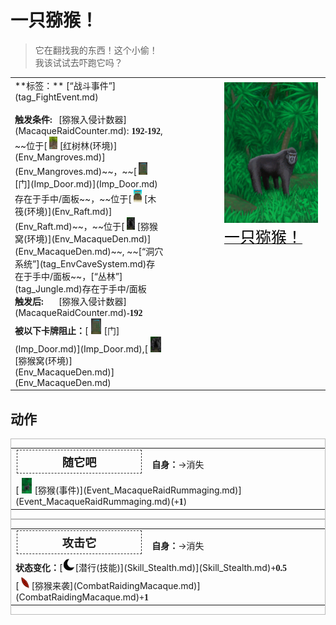 # 一只猕猴！  
> 它在翻找我的东西！这个小偷！<br>我该试试去吓跑它吗？  
  
<table class="table table-bordered" data-toggle="table"  data-show-header="false"><thead style="display:none"><tr ><th  style="width:50%;text-align:left;vertical-align:top;"  >title</th><th  style="width:50%;text-align:left;vertical-align:top;"  ></th></tr></thead><tr ><td  style="width:50%;text-align:left;vertical-align:top;"  >**标签：**	[“战斗事件”](tag_FightEvent.md)<br><br><div style="display: inline-block;width:70px; "><b>触发条件: </b></div>[猕猴入侵计数器](MacaqueRaidCounter.md): <span style="font-family:ui-monospace"><b>192-192</b></span>, ~~位于[<div style="width:20px;display:inline-block;text-align:center"><img decoding="async" src="Sprite/Mangroves.png" href="a.md" style="max-width:20px;max-height:20px;"></div>[红树林(环境)](Env_Mangroves.md)](Env_Mangroves.md)~~，~~[<div style="width:20px;display:inline-block;text-align:center"><img decoding="async" src="Sprite/Door.png" href="a.md" style="max-width:20px;max-height:20px;"></div>[门](Imp_Door.md)](Imp_Door.md)存在于手中/面板~~，~~位于[<div style="width:20px;display:inline-block;text-align:center"><img decoding="async" src="Sprite/Raft.png" href="a.md" style="max-width:20px;max-height:20px;"></div>[木筏(环境)](Env_Raft.md)](Env_Raft.md)~~，~~位于[<div style="width:20px;display:inline-block;text-align:center"><img decoding="async" src="Sprite/MacaqueDen.png" href="a.md" style="max-width:20px;max-height:20px;"></div>[猕猴窝(环境)](Env_MacaqueDen.md)](Env_MacaqueDen.md)~~, ~~[“洞穴系统”](tag_EnvCaveSystem.md)存在于手中/面板~~，[“丛林”](tag_Jungle.md)存在于手中/面板<br><div style="display: inline-block;width:70px; "><b>触发后: </b></div>[猕猴入侵计数器](MacaqueRaidCounter.md)<span style="font-family:ui-monospace"><b>-192</b></span><br><b>被以下卡牌阻止：</b>[<div style="width:25px;display:inline-block;text-align:center"><img decoding="async" src="Sprite/Door.png" href="a.md" style="max-width:25px;max-height:25px;"></div>[门](Imp_Door.md)](Imp_Door.md),[<div style="width:25px;display:inline-block;text-align:center"><img decoding="async" src="Sprite/MacaqueDen.png" href="a.md" style="max-width:25px;max-height:25px;"></div>[猕猴窝(环境)](Env_MacaqueDen.md)](Env_MacaqueDen.md)</td><td  style="width:50%;text-align:left;vertical-align:top;"  ><div style="float:right; margin:5px"><div class="gamecard" style="width:150px; height:225px;"><a href="Combat_EventMacaque_1_Raid.md" style="color:black"><img decoding="async" src="Sprite/MacaqueEvent.png" class="cardimage" style="max-width:150px;max-height:225px;"><span style="font-size: 25px;">一只猕猴！</span></a></div></div></td></tr></tbody></table>  
  
## 动作  
<div  style="border:1px solid #BBB"><table><tr><td rowspan="2" style="width:200px;text-align:center;font-size:1.3em;font-weight:bold"><div style="padding:5px;border:1px dashed #333"><div>随它吧</div></div></td><td></td></tr><tr><td><b>自身：</b>→消失</td></tr><tr><td colspan="2">[<div style="width:25px;display:inline-block;text-align:center"><img decoding="async" src="Sprite/MacaqueEvent.png" href="a.md" style="max-width:25px;max-height:25px;"></div>[猕猴(事件)](Event_MacaqueRaidRummaging.md)](Event_MacaqueRaidRummaging.md)(<span style="font-family:ui-monospace"><b>+1</b></span>)</td></tr></table></div>  
<div  style="border:1px solid #BBB"><table><tr><td rowspan="2" style="width:200px;text-align:center;font-size:1.3em;font-weight:bold"><div style="padding:5px;border:1px dashed #333"><div>攻击它</div></div></td><td></td></tr><tr><td><b>自身：</b>→消失</td></tr><tr><td colspan="2"><b>状态变化：</b>[<div style="width:20px;display:inline-block;text-align:center"><img decoding="async" src="Sprite/Darkness17609.png" href="a.md" style="max-width:20px;max-height:20px;"></div>[潜行(技能)](Skill_Stealth.md)](Skill_Stealth.md)<span style="font-family:ui-monospace"><b>+0.5</b></span></td></tr><tr><td colspan="2">[<div style="width:20px;display:inline-block;text-align:center"><img decoding="async" src="Sprite/Laceration.png" href="a.md" style="max-width:20px;max-height:20px;"></div>[猕猴来袭](CombatRaidingMacaque.md)](CombatRaidingMacaque.md)<span style="font-family:ui-monospace"><b>+1</b></span></td></tr></table></div>  
  
  


<script>document.title="一只猕猴！ - 卡牌生存百科 Card Survival Wiki";</script>